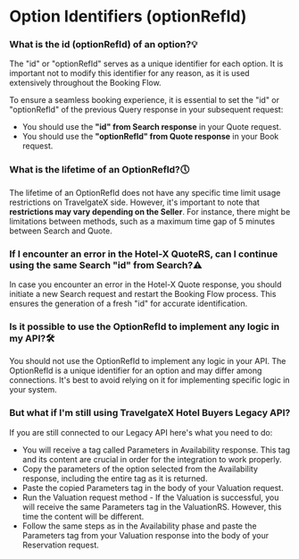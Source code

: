 ﻿---
sidebar_position: 11
---

# Option Identifiers (optionRefId)

### What is the id (optionRefId) of an option?💡
The "id" or "optionRefId" serves as a unique identifier for each option. It is important not to modify this identifier for any reason, as it is used extensively throughout the Booking Flow.

To ensure a seamless booking experience, it is essential to set the "id" or "optionRefId" of the previous Query response in your subsequent request:

* You should use the **"id" from Search response** in your Quote request.
* You should use the **"optionRefId" from Quote response** in your Book request.

### What is the lifetime of an OptionRefId?🕔

The lifetime of an OptionRefId does not have any specific time limit usage restrictions on TravelgateX side. However, it's important to note that **restrictions may vary depending on the Seller**. For instance, there might be limitations between methods, such as a maximum time gap of 5 minutes between Search and Quote.


### If I encounter an error in the Hotel-X QuoteRS, can I continue using the same Search "id" from Search?⚠️

In case you encounter an error in the Hotel-X Quote response, you should initiate a new Search request and restart the Booking Flow process. This ensures the generation of a fresh "id" for accurate identification.

### Is it possible to use the OptionRefId to implement any logic in my API?🛠️

You should not use the OptionRefId to implement any logic in your API. The OptionRefId is a unique identifier for an option and may differ among connections. It's best to avoid relying on it for implementing specific logic in your system.

### But what if I'm still using TravelgateX Hotel Buyers Legacy API?
If you are still connected to our Legacy API here's what you need to do:
* You will receive a tag called Parameters in Availability response. This tag and its content are crucial in order for the integration to work properly.
* Copy the parameters of the option selected from the Availability response, including the entire tag as it is returned.
* Paste the copied Parameters tag in the body of your Valuation request.
* Run the Valuation request method - If the Valuation is successful, you will receive the same Parameters tag in the ValuationRS. However, this time the content will be different.
* Follow the same steps as in the Availability phase and paste the Parameters tag from your Valuation response into the body of your Reservation request.

